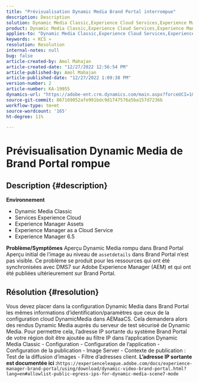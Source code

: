 ```yaml
---
title: "Prévisualisation Dynamic Media Brand Portal interrompue"
description: Description
solution: Dynamic Media Classic,Experience Cloud Services,Experience Manager,Experience Manager as a Cloud Service
product: Dynamic Media Classic,Experience Cloud Services,Experience Manager,Experience Manager as a Cloud Service
applies-to: "Dynamic Media Classic,Experience Cloud Services,Experience Manager Assets,Experience Manager as a Cloud Service,Experience Manager 6.5"
keywords: « KCS »
resolution: Resolution
internal-notes: null
bug: false
article-created-by: Amol Mahajan
article-created-date: "12/27/2022 12:56:54 PM"
article-published-by: Amol Mahajan
article-published-date: "12/27/2022 1:09:38 PM"
version-number: 2
article-number: KA-19955
dynamics-url: "https://adobe-ent.crm.dynamics.com/main.aspx?forceUCI=1&pagetype=entityrecord&etn=knowledgearticle&id=5a3787ef-e585-ed11-81ad-6045bd0067ea"
source-git-commit: 867169052afe991bdc9d1747576a5ba157d7236b
workflow-type: tm+mt
source-wordcount: '165'
ht-degree: 11%

---
```


# Prévisualisation Dynamic Media de Brand Portal rompue

## Description {#description}

<b>Environnement</b>
- Dynamic Media Classic
- Services Experience Cloud
- Experience Manager Assets
- Experience Manager as a Cloud Service
- Experience Manager 6.5



<b>Problème/Symptômes</b>
Aperçu Dynamic Media rompu dans Brand Portal Aperçu initial de l’image au niveau de `assetdetails` dans Brand Portal n’est pas visible. Ce problème se produit pour les ressources qui ont été synchronisées avec DMS7 sur Adobe Experience Manager (AEM) et qui ont été publiées ultérieurement sur Brand Portal.


## Résolution {#resolution}


Vous devez placer dans la configuration Dynamic Media dans Brand Portal les mêmes informations d’identification/paramètres que ceux de la configuration cloud DynamicMedia dans AEMaaCS. Cela demandera alors des rendus Dynamic Media auprès du serveur de test sécurisé de Dynamic Media. Pour permettre cela, l’adresse IP sortante du système Brand Portal de votre région doit être ajoutée au filtre IP dans l’application Dynamic Media Classic - Configuration - Configuration de l’application - Configuration de la publication - Image Server - Contexte de publication : Test de la diffusion d’images - Filtre d’adresses client. <b>L’adresse IP sortante est documentée ici :</b>`https://experienceleague.adobe.com/docs/experience-manager-brand-portal/using/download/dynamic-video-brand-portal.html?lang=en#allowlist-public-egress-ips-for-dynamic-media-scene7-mode`
